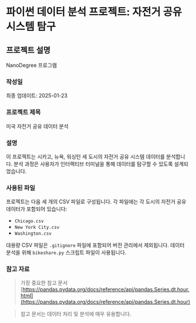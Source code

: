 # 파이썬 데이터 분석 프로젝트: 자전거 공유 시스템 탐구

## 프로젝트 설명

NanoDegree 프로그램

### 작성일

최종 업데이트: 2025-01-23

### 프로젝트 제목

미국 자전거 공유 데이터 분석

### 설명

이 프로젝트는 시카고, 뉴욕, 워싱턴 세 도시의 자전거 공유 시스템 데이터를 분석합니다. 분석 과정은 사용자가 인터랙티브 터미널을 통해 데이터를 탐구할 수 있도록 설계되었습니다.

### 사용된 파일

프로젝트는 다음 세 개의 CSV 파일로 구성됩니다. 각 파일에는 각 도시의 자전거 공유 데이터가 포함되어 있습니다:

- `Chicago.csv`
- `New York City.csv`
- `Washington.csv`

대용량 CSV 파일은 `.gitignore` 파일에 포함되어 버전 관리에서 제외됩니다. 데이터 분석을 위해 `bikeshare.py` 스크립트 파일이 사용됩니다.

### 참고 자료

> 가장 중요한 참고 문서  
[https://pandas.pydata.org/docs/reference/api/pandas.Series.dt.hour.html](https://pandas.pydata.org/docs/reference/api/pandas.Series.dt.hour)

> 참고 문서는 데이터 처리 및 분석에 매우 유용합니다.
